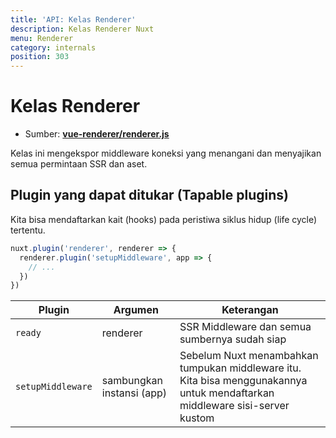 ```yaml
---
title: 'API: Kelas Renderer'
description: Kelas Renderer Nuxt
menu: Renderer
category: internals
position: 303
---
```


# Kelas Renderer

- Sumber: **[vue-renderer/renderer.js](https://github.com/nuxt/nuxt.js/blob/dev/packages/vue-renderer/src/renderer.js)**

Kelas ini mengekspor middleware koneksi yang menangani dan menyajikan semua permintaan SSR dan aset.

## Plugin yang dapat ditukar (Tapable plugins)

Kita bisa mendaftarkan kait (hooks) pada peristiwa siklus hidup (life cycle) tertentu.

```js
nuxt.plugin('renderer', renderer => {
  renderer.plugin('setupMiddleware', app => {
    // ...
  })
})
```

| Plugin | Argumen | Keterangan |
| --- | --- | --- |
| `ready` | renderer | SSR Middleware dan semua sumbernya sudah siap |
| `setupMiddleware` | sambungkan instansi (app) | Sebelum Nuxt menambahkan tumpukan middleware itu. Kita bisa menggunakannya untuk mendaftarkan middleware sisi-server kustom |
